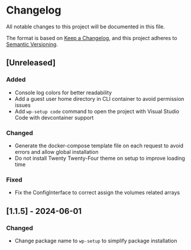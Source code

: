 # Changelog

All notable changes to this project will be documented in this file.

The format is based on [Keep a Changelog](https://keepachangelog.com/en/1.1.0/),
and this project adheres to [Semantic Versioning](https://semver.org/spec/v2.0.0.html).

## [Unreleased]

### Added

- Console log colors for better readability
- Add a guest user home directory in CLI container to avoid permission issues
- Add `wp-setup code` command to open the project with Visual Studio Code with devcontainer support

### Changed

- Generate the docker-compose template file on each request to avoid errors and allow global installation
- Do not install Twenty Twenty-Four theme on setup to improve loading time

### Fixed

- Fix the ConfigInterface to correct assign the volumes related arrays

## [1.1.5] - 2024-06-01

### Changed

- Change package name to `wp-setup` to simplify package installation